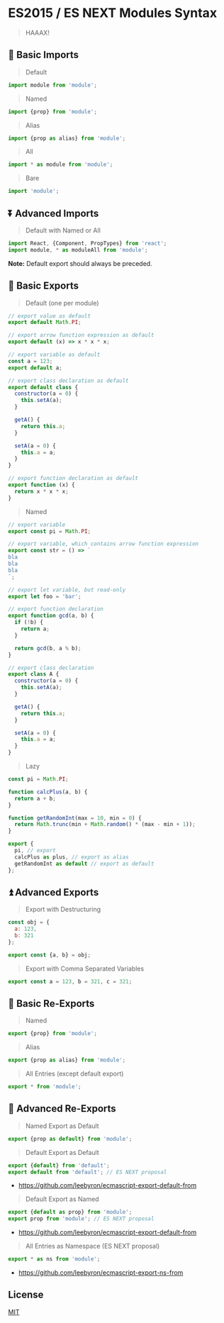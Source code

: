 # ES2015 / ES NEXT Modules Syntax

> HAAAX!

## :arrow_down_small: Basic Imports

> Default

```javascript
import module from 'module';
```

> Named

```javascript
import {prop} from 'module';
```

> Alias

```javascript
import {prop as alias} from 'module';
```

> All

```javascript
import * as module from 'module';
```

> Bare

```javascript
import 'module';
```

## :arrow_double_down: Advanced Imports

> Default with Named or All

```javascript
import React, {Component, PropTypes} from 'react';
import module, * as moduleAll from 'module';
```

**Note:** Default export should always be preceded.

## :arrow_up_small: Basic Exports

> Default (one per module)

```javascript
// export value as default
export default Math.PI;

// export arrow function expression as default
export default (x) => x * x * x;

// export variable as default
const a = 123;
export default a;

// export class declaration as default
export default class {
  constructor(a = 0) {
    this.setA(a);
  }

  getA() {
    return this.a;
  }

  setA(a = 0) {
    this.a = a;
  }
}

// export function declaration as default
export function (x) {
  return x * x * x;
}
```

> Named

```javascript
// export variable
export const pi = Math.PI;

// export variable, which contains arrow function expression
export const str = () => `
bla
bla
bla
`;

// export let variable, but read-only
export let foo = 'bar';

// export function declaration
export function gcd(a, b) {
  if (!b) {
    return a;
  }

  return gcd(b, a % b);
}

// export class declaration
export class A {
  constructor(a = 0) {
    this.setA(a);
  }

  getA() {
    return this.a;
  }

  setA(a = 0) {
    this.a = a;
  }
}
```

> Lazy

```javascript
const pi = Math.PI;

function calcPlus(a, b) {
  return a + b;
}

function getRandomInt(max = 10, min = 0) {
  return Math.trunc(min + Math.random() * (max - min + 1));
}

export {
  pi, // export
  calcPlus as plus, // export as alias
  getRandomInt as default // export as default
};
```

## :arrow_double_up: Advanced Exports

> Export with Destructuring

```javascript
const obj = {
  a: 123,
  b: 321
};

export const {a, b} = obj;
```

> Export with Comma Separated Variables

```javascript
export const a = 123, b = 321, c = 321;
```

## :repeat: Basic Re-Exports

> Named

```javascript
export {prop} from 'module';
```

> Alias

```javascript
export {prop as alias} from 'module';
```

> All Entries (except default export)

```javascript
export * from 'module';
```

## :twisted_rightwards_arrows: Advanced Re-Exports

> Named Export as Default

```javascript
export {prop as default} from 'module';
```

> Default Export as Default

```javascript
export {default} from 'default';
export default from 'default'; // ES NEXT proposal
```

* https://github.com/leebyron/ecmascript-export-default-from

> Default Export as Named

```javascript
export {default as prop} from 'module';
export prop from 'module'; // ES NEXT proposal
```

* https://github.com/leebyron/ecmascript-export-default-from

> All Entries as Namespace (ES NEXT proposal)

```javascript
export * as ns from 'module';
```

* https://github.com/leebyron/ecmascript-export-ns-from

## License

[MIT](http://preco.mit-license.org/)
